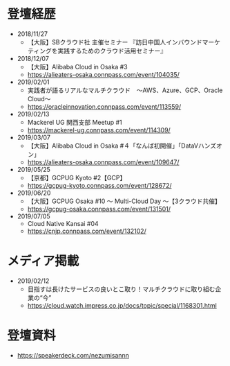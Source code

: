 # 登壇経歴
- 2018/11/27
    - 【大阪】SBクラウド社 主催セミナー 『訪日中国人インバウンドマーケティングを実践するためのクラウド活用セミナー』
- 2018/12/07
    - 【大阪】Alibaba Cloud in Osaka #3
    - https://alieaters-osaka.connpass.com/event/104035/
- 2019/02/01
    - 実践者が語るリアルなマルチクラウド　～AWS、Azure、GCP、Oracle Cloud～
    - https://oracleinnovation.connpass.com/event/113559/
- 2019/02/13
    - Mackerel UG 関西支部 Meetup #1
    - https://mackerel-ug.connpass.com/event/114309/
- 2019/03/07
    - 【大阪】Alibaba Cloud in Osaka #４「なんば初開催」「DataVハンズオン」
    - https://alieaters-osaka.connpass.com/event/109647/
- 2019/05/25
    - 【京都】GCPUG Kyoto #2【GCP】
    - https://gcpug-kyoto.connpass.com/event/128672/
- 2019/06/20
    - 【大阪】GCPUG Osaka #10 ～ Multi-Cloud Day ～【3クラウド共催】
    - https://gcpug-osaka.connpass.com/event/131501/
- 2019/07/05
    - Cloud Native Kansai #04
    - https://cnjp.connpass.com/event/132102/

# メディア掲載
- 2019/02/12
    - 目指すは長けたサービスの良いとこ取り！マルチクラウドに取り組む企業の“今”
    - https://cloud.watch.impress.co.jp/docs/topic/special/1168301.html

# 登壇資料
- https://speakerdeck.com/nezumisannn
